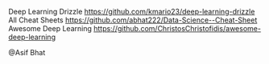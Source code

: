 Deep Learning Drizzle https://github.com/kmario23/deep-learning-drizzle </br>
All Cheat Sheets https://github.com/abhat222/Data-Science--Cheat-Sheet </br>
Awesome Deep Learning https://github.com/ChristosChristofidis/awesome-deep-learning </br>


@Asif Bhat






